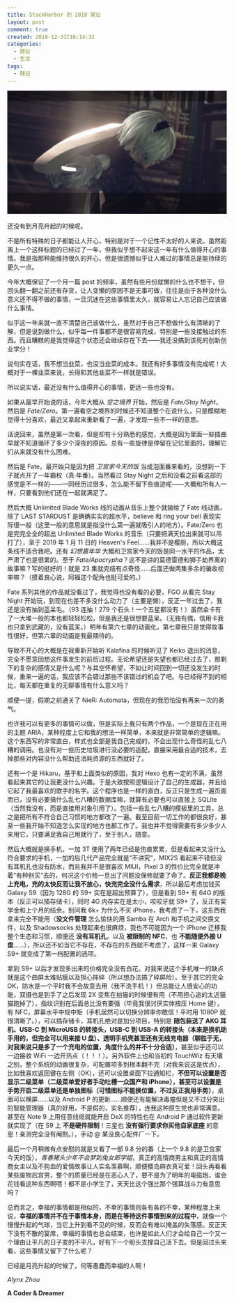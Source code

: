```yaml
---
title: StackHarbor 的 2018 尾记
layout: post
comment: true
created: 2018-12-31T16:14:32
categories:
  - 随记
  - 生活
tags:
  - 随记
---
```

![](./2B.jpg)

还没有到月亮升起的时候呢。

<!--more-->

不是所有特殊的日子都能让人开心，特别是对于一个记性不太好的人来说。虽然距离上一个这样标题的已经过了一年，但我似乎想不起来这一年有什么值得开心的事情。我是指那种能维持很久的开心，但是很遗憾似乎让人难过的事情总是能持续的更久一点。

今年大概保证了一个月一篇 post 的频率，虽然有些月份就懒的什么也不想干，但回头翻一翻之前还有存货，让人变懒的原因不是无事可做，往往是由于各种没什么意义还不得不做的事情，一旦沉迷在这些事情里太久，就容易让人忘记自己应该做什么事情。

似乎这一年来就一直不清楚自己该做什么，虽然对于自己不想做什么有清晰的了解，但是说到做什么，似乎每一件事都不是很容易完成，特别是一些没接触过的东西。而且糟糕的是我觉得这个状态还会继续存在下去——我还没搞到该死的创新创业学分！

说句实在话，我不想当韭菜，也没当韭菜的成本。我还有好多事情没有完成呢！大概对于一棵韭菜来说，长得和其他韭菜不一样就是错误。

所以说实话，最近没有什么值得开心的事情，更远一些也没有。

如果从最早开始说的话，今年大概从 *空之境界* 开始，然后是 *Fate/Stay Night*，然后是 *Fate/Zero*。第一遍看空之境界的时候还不知道整个在说什么，只是模糊地觉得十分喜欢，最近又拿起来重新看了一遍，才发现一些不一样的意思。

话说回来，虽然是第一次看，但是却有十分熟悉的感觉，大概是因为里面一些插曲早就不知道循环了多少个深夜的原因。总有一些旋律是停留在记忆里面的，理解它们从来就没有什么困难。

然后是 Fate，最开始只是因为把 *卫宫家今天的饭* 当成泡面番来看的，没想到一下子就点开了一年霸权（真·年番）。当然看过 Stay Night 之后和没看之前看这部的感觉是不一样的——一同经历过很多，怎么能不留下些痕迹呢——大概和所有人一样，只要看到他们还在一起就满足了。

然后大概 Unlimited Blade Works 线的动画从音乐上整个就输给了 Fate 线动画，除了 LAST STARDUST 是确确实实的超水平，believe 和 ring your bell 表现实际很一般（这里一般的意思就是指没什么第一遍就吸引人的地方）。Fate/Zero 也是完完全全的超出 Unlimited Blade Works 的音乐（只要把满天拉出来就可以吊打了），至于 2019 年 1 月 11 日的 Heaven's Feel……我并不是樱厨，所以大概这条线不适合我吧。还有 *幻想嘉年华* 大概和卫宫家今天的饭是同一水平的作品，太严肃了也是很累的。至于 *Fate/Apocrypha*？这不是讲的莫德雷德和狮子劫界离的故事嘛？写的挺好的！就是 23 集就完结有点奇怪……后面还做两集多余的骗收视率嘛？（摸着良心说，阿福这个配角也挺可爱的。）

Fate 系列其他的作品就没看过了，我觉得也没有看的必要，FGO 从看完 Stay Night 开始玩，到现在也差不多没什么动力了（主要是懒），反正一年过去了，我还是没有抽到蓝呆毛。（93 连抽！279 个石头！一个五星都没有！）虽然金卡有了一大堆一般的本也都轻轻松松，但是我还是很想要蓝呆。（无独有偶，信用卡我也只拿到武藏的，没有蓝呆。）明年有第六七章的动画化，第七章我只是觉得故事性很好，但第六章的动画是我最期待的。

导致不开心的大概是在我重新开始听 Kalafina 的时候听见了 Keiko 退出的消息，完全不愿意回想这件事发生的前后过程。无论希望还是失望也都已经过去了，那剩下的复杂的感情又是什么呢？与其空怀希望，不如让时间回到一切还没发生的时候，重来一遍的话，我应该不会错过那些不该错过的机会了吧。与已经得不到的相比，每天都在重复的无聊事情有什么意义吗？

顺便一提，假期之前通关了 NieR: Automata，但现在的我恐怕没有再来一次的勇气。

也许我可以有更多的事情可以做，但是实际上我只有两个作品，一个是现在正在用的主题 ARIA，某种程度上它和我的想法一样简单，本来就是非常简单的逻辑嘛。这个东西写的非常直白，样式也全部是我自己完成的，不会出现什么奇怪的乱七八糟的调用。也没有对一些历史垃圾进行没必要的适配，直接采用最合适的技术，去掉那些对内容没什么帮助还消耗资源的东西就好了。

还有一个是 Hikaru，基于和上面类似的原因，我对 Hexo 也有一定的不满，虽然看起来其它的让我更没什么兴趣。于是大致按照逻辑设计了自己的生成器，并且给它起了我最喜欢的歌手的名字。这个程序也是一样的直白，反正只是生成一遍页面而已，没有必要搞什么乱七八糟的数据库嘛，就算有必要也可以直接上 SQLite（当然我没有，而是直接用对象引用了）。包括一些乱七八糟的模板里的工具，总之是把所有不符合自己习惯的地方都改了一遍。截至目前一切工作的都很良好，甚至一些我开始不知道怎么实现的地方也都工作了。我也并不觉得需要有多少多少人来用它，只要满足我自己用就行了，至于别人，随意。

然后大概就是换手机，一加 3T 使用了两年已经是伤痕累累，但是看起来又没什么符合要求的手机，一加的后几代产品完全就是“不讲究”，MIX2S 看起来不错但没有耳机孔也没有防水，而且我并不是很喜欢 MIUI，Pixel 3 的性价比完全就是冲着“有种别买”去的，何况这个价格一旦出了问题没保修就要了命了。**反正我都是晚上充电，充的太快反而让我不放心，快充完全没什么需求**，所以最后考虑加钱买 Galaxy S9（因为 128G 的 S9+ 实在是超出预算了），但是看到 S9+ 有 64G 的版本（反正可以插存储卡），同时 4G 内存实在是太小，咬咬牙就 S9+ 了，反正有奖学金和上个月的结余。别问我 6k+ 为什么不买 iPhone，我考虑了一下，这东西我拿来完全不能用（**没文件管理** 怎么愉快的用 Samba 在 Arch 和手机之间交换文件，以及 Shadowsocks 处理起来也很麻烦，我也不可能因为一个 iPhone 迁移我整个生态和习惯，顺便还 **没有耳机孔**，以及 **被限制的 NFC**，也 **不能随便外接 U 盘**……），所以还不如当它不存在，不存在的东西就不考虑了，这样一来 Galaxy S9+ 就变成了第一档配置的选项。

拿到 S9+ 以后才发现多出来的价格完全没有白花。对我来说这个手机唯一的缺点就是这个曲屏太难贴膜以及担心摔碎（所以想办法搞了碎屏险）。至于其它的完全 OK，防水是一个平时我不会故意去用（我不洗手机！）但总能让人很安心的功能，双摄也是到手了之后发现 2X 变焦在拍猫的时候很有用（不用担心追的太近猫猫跑掉了），指纹识别在后面总比没有要强（毕竟我很讨厌实体按压 Home 键），有 NFC，屏幕水平中规中矩（手机居然可以切换分辨率你敢信！平时用 1080P 就很清晰了。），可以插存储卡，耳机孔绝对是加分项目，特别是 **随包装送了 AKG 耳机、USB-C 到 MicroUSB 的转接头，USB-C 到 USB-A 的转接头（本来是换机助手用的，但完全可以用来接 U 盘）、透明手机壳甚至还有无线充电器（聊胜于无，对我来说只是多了一个充电的位置，角度什么的并不十分合适）**，甚至似乎还可以一边接收 WiFi 一边开热点（！！！）。另外软件上也和当初的 TouchWiz 有天壤之别，整个系统的动画很复杂，可配置项多到根本翻不完（对我来说这是优点），比如我喜欢返回键在左侧（OK），还可以设置桌面下拉通知栏，**不但可以设置是否显示二级菜单（二级菜单爱好者手动吐槽一众国产和 iPhone），甚至可以设置是手势开启二级菜单还是单独图标（可惜图标不能换位置，不过反正我用手势）**，桌面可以横屏……以及 Android P 的更新……顺便还有能解决毒瘤但是又不过分突出的智能管理器（真的好用，不是假的，实名推荐），连我这种原生党也非常满意。甚至在 Note 9 上用任意线缆就能开启 DeX 的特性也在 Android P 通过软件更新就实现了（在 S9 上 **不是硬件限制**！三星也 **没有强行要求你买他自家底座** 的意思！亲测完全没有阉割。），手动 @ 某没良心配件厂一下。

最后一个月稍微有点安慰的就是又看了一部 9.8 分的番（上一个 9.8 的是卫宫家今天的饭），*青春猪头少年不会梦到兔女郎学姐*，真正的高情商男主和真正的高情商女主以及不狗血的爱情故事让人实名羡慕啊，顺便樱岛麻衣真可爱！回头再看看某些废物后宫男，整个的质量已经是在恶心人了，要不是为了明年的电磁炮，谁会花钱看这种东西啊喂！都不是小学生了，天天比这个强比那个强算战斗力有意思吗？

总而言之，幸福的事情都是相似的，不幸的事情则各有各的不幸，某种程度上来说，**幸福的事情并不在于事情本身，而是在等待这件事情到来的过程中**，就像一个慢慢升起的气球，当它上升到看不见的时候，反而会有难以掩盖的失落感。反正天下没有不散的宴席，幸福的事情也总会结束，也许是如此人们才会给自己一个又一个理由让平凡的日子变的不平凡，好有下一个盼头支撑自己活下去。但是回过头来看，这些事情又留下了什么呢？

已经是月亮升起的时候了，何等愚蠢而幸福的人啊！

*Alynx Zhou*

**A Coder & Dreamer**
